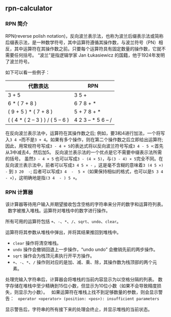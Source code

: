 
## rpn-calculator

### RPN 简介

RPN(reverse polish notation)，反向波兰表示法，也称为波兰后缀表示法或简称后缀表示法，是一种数学符号，其中运算符遵循其操作数，与波兰符号（PN）相反，其中运算符在其操作数之前。只要每个运算符具有固定数量的操作数，它就不需要任何括号。 “波兰”是指逻辑学家 Jan Łukasiewicz 的国籍，他于1924年发明了波兰符号。

如下可以看一些例子：

| 代数表达                         | RPN               | 
| -- | -- |
| 3 + 5                           | 3 5 +             |
| 6 * ( 7 + 8 )                   | 6 7 8 + *         |
| ( 9 + 5 ) * ( 7 + 8 )           | 5 + 7 8 + *       |
| ( ( 4 * ( 2 – 3 ) ) / ( 5 – 6 ) | 4 2 3 – * 5 6 – / |


在反向波兰表示法中，运算符在其操作数之后; 例如，要3和4进行加法，一个将写入`3 4 +`而不是`3 + 4`。如果有多个操作，则在第二个操作数之后立即给出运算符; 因此，用常规符号写成`3 - 4 + 5`的表达式将以反向波兰符号写成`3 4 - 5 +`:首先从3中减去4，然后加5。 反向波兰表示法的一个优点是它不需要中缀表示法所需的括号。 虽然`3 - 4 × 5` 也可以写成`3 - (4 × 5)`，与`(3 - 4) × 5`完全不同。在反向波兰表示法中，前者可以写成`3 4 5 × -` ，这是毫不含糊的意味着`3 (4 5 ×) -` 到 `3 20  -`; 后者可以写成`3 4  -  5 ×`（如果保持相似的格式，也可以是`5 3 4  - ×`），这明确地是指`(3 4  - ) 5 ×`。

### RPN 计算器

该计算器等待用户输入并期望接收包含空格的字符串来分开的数字和运算符列表。
 
数字被推入堆栈。运算符对堆栈中的数字进行操作。

所有可用的运算符包括 `+`、`-`、`*`、`/`、`sqrt`、`undo`、`clear`。

运算符将其参数从堆栈中弹出，并将其结果推回到堆栈中。

- `clear` 操作将清空堆栈。
- `undo` 操作会撤销回退上一步操作，“undo undo” 会撤销先前的两步操作。
- `sqrt` 操作会为栈顶元素执行开平方操作。
- `+`、`-`、`*`、`/` 操作则对应的是加、减、乘、除，其操作数为栈顶部的两个元素。

处理完输入字符串后，计算器会将堆栈的当前内容显示为以空格分隔的列表。 数字存储在堆栈中至少精确到15位小数，但显示为10位小数（如果不会导致精度损失，则显示为小数）。
 
如果运算符在堆栈上找不到足够数量的参数，则会显示警告：
 
`operator <operator> (position: <pos>): insufficient parameters`

显示警告后，字符串的所有接下来的处理会终止，并显示堆栈的当前状态。
